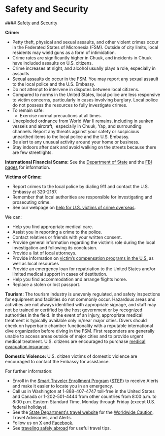 # Safety and Security

[#### Safety and Security](javascript:void(0); "Safety and Security")

**Crime:**

* Petty theft, physical and sexual assaults, and other violent crimes occur in the Federated States of Micronesia (FSM). Outside of city limits, local residents may wield guns as a form of intimidation.
* Crime rates are significantly higher in Chuuk, and incidents in Chuuk have included assaults on U.S. citizens.
* Crime increases at night, and alcohol usually plays a role, especially in assaults.
* Sexual assaults do occur in the FSM. You may report any sexual assault to the local police and the U.S. Embassy.
* Do not attempt to intervene in disputes between local citizens.
* Compared to norms in the United States, local police are less responsive to victim concerns, particularly in cases involving burglary. Local police do not possess the resources to fully investigate crimes.
* To remain safe:
  + Exercise normal precautions at all times.
* Unexploded ordnance from World War II remains, including in sunken vessels and aircraft,  especially in Chuuk, Yap, and surrounding channels. Report any threats against your safety or suspicious unearthed items to the local police and the U.S. Embassy.
* Be alert to any unusual activity around your home or business.
* Stay indoors after dark and avoid walking on the streets because there are few streetlights.

**International Financial Scams:** See the [Department of State](http://travel.state.gov/content/passports/english/emergencies/scams.html) and the [FBI pages](https://www.fbi.gov/how-we-can-help-you/scams-and-safety/common-frauds-and-scams) for information.

**Victims of Crime:**

* Report crimes to the local police by dialing 911 and contact the U.S. Embassy at 320-2187.
* Remember that local authorities are responsible for investigating and prosecuting crime.
* See our webpage on [help for U.S. victims of crime overseas](http://travel.state.gov/content/passports/en/emergencies/victims.html).

We can:

* Help you find appropriate medical care.
* Assist you in reporting a crime to the police.
* Contact relatives or friends with your written consent.
* Provide general information regarding the victim’s role during the local investigation and following its conclusion.
* Provide a list of local attorneys.
* Provide information on [victim’s compensation programs in the U.S.](http://travel.state.gov/content/passports/english/emergencies/victims.html) as well as local resources
* Provide an emergency loan for repatriation to the United States and/or limited medical support in cases of destitution.
* Help you find accommodation and arrange flights home.
* Replace a stolen or lost passport.

**Tourism:** The tourism industry is unevenly regulated, and safety inspections for equipment and facilities do not commonly occur. Hazardous areas and activities are not always identified with appropriate signage, and staff may not be trained or certified by the host government or by recognized authorities in the field. In the event of an injury, appropriate medical treatment is typically available only in/near major cities. Divers should check on hyperbaric chamber functionality with a reputable international dive organization before diving in the FSM. First responders are generally unable to access areas outside of major cities and to provide urgent medical treatment. U.S. citizens are encouraged to purchase [medical evacuation insurance](https://travel.state.gov/content/travel/en/international-travel/before-you-go/your-health-abroad/Insurance_Coverage_Overseas.html).

**Domestic Violence:** U.S. citizen victims of domestic violence are encouraged to contact the Embassy for assistance.

For further information:

* Enroll in the [Smart Traveler Enrollment Program](https://step.state.gov/step/) ([STEP](https://step.state.gov/step/)) to receive Alerts and make it easier to locate you in an emergency.
* Call us in Washington at 1-888-407-4747 toll-free in the United States and Canada or 1-202-501-4444 from other countries from 8:00 a.m. to 8:00 p.m. Eastern Standard Time, Monday through Friday (except U.S. federal holidays).
* See the [State Department's travel website](https://www.state.gov/travelers/) for the [Worldwide Caution](https://www.travelandleisure.com/), Travel Advisories, and Alerts.
* Follow us on [X](https://x.com/StateDept) and [Facebook](https://travel.state.gov/content/travel/en/international-travel/International-Travel-Country-Information-Pages/Micronesia.html#ExternalPopup).
* See [traveling safely abroad](http://travel.state.gov/content/passports/english/go/checklist.html) for useful travel tips.
